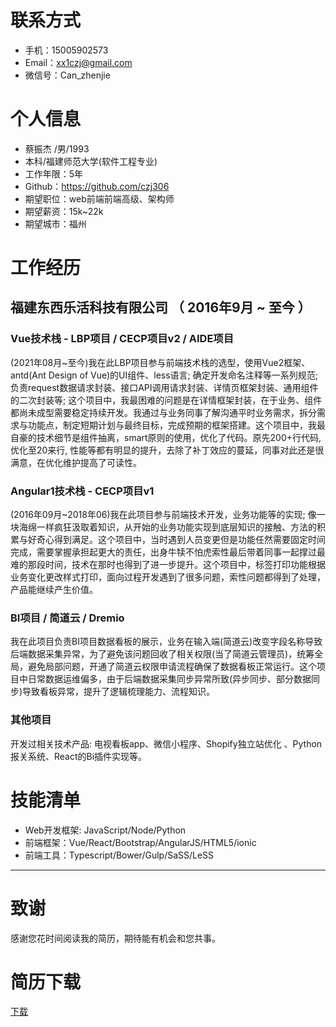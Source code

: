 # 联系方式
- 手机：15005902573
- Email：xx1czj@gmail.com 
- 微信号：Can_zhenjie

# 个人信息
 - 蔡振杰 /男/1993
 - 本科/福建师范大学(软件工程专业) 
 - 工作年限：5年
 - Github：https://github.com/czj306
 - 期望职位：web前端前端高级、架构师
 - 期望薪资：15k~22k
 - 期望城市：福州


# 工作经历
## 福建东西乐活科技有限公司 （ 2016年9月 ~ 至今 ）

### Vue技术栈 - LBP项目 / CECP项目v2 / AIDE项目
(2021年08月~至今)我在此LBP项目参与前端技术栈的选型，使用Vue2框架、antd(Ant Design of Vue)的UI组件、less语言; 确定开发命名注释等一系列规范; 负责request数据请求封装、接口API调用请求封装、详情页框架封装、通用组件的二次封装等; 这个项目中，我最困难的问题是在详情框架封装，在于业务、组件都尚未成型需要稳定持续开发。我通过与业务同事了解沟通平时业务需求，拆分需求与功能点，制定短期计划与最终目标，完成预期的框架搭建。这个项目中，我最自豪的技术细节是组件抽离，smart原则的使用，优化了代码。原先200+行代码, 优化至20来行, 性能等都有明显的提升，去除了补丁效应的蔓延，同事对此还是很满意，在优化维护提高了可读性。


### Angular1技术栈 - CECP项目v1
(2016年09月~2018年06)我在此项目参与前端技术开发，业务功能等的实现; 像一块海绵一样疯狂汲取着知识，从开始的业务功能实现到底层知识的接触、方法的积累与好奇心得到满足。这个项目中，当时遇到人员变更但是功能任然需要固定时间完成，需要掌握承担起更大的责任，出身牛犊不怕虎索性最后带着同事一起撑过最难的那段时间，技术在那时也得到了进一步提升。这个项目中，标签打印功能根据业务变化更改样式打印，面向过程开发遇到了很多问题，索性问题都得到了处理，产品能继续产生价值。


### BI项目 / 简道云 / Dremio
我在此项目负责BI项目数据看板的展示，业务在输入端(简道云)改变字段名称导致后端数据采集异常，为了避免该问题回收了相关权限(当了简道云管理员)，统筹全局，避免局部问题，开通了简道云权限申请流程确保了数据看板正常运行。这个项目中日常数据运维偏多，由于后端数据采集同步异常所致(异步同步、部分数据同步)导致看板异常，提升了逻辑梳理能力、流程知识。


### 其他项目
开发过相关技术产品: 电视看板app、微信小程序、Shopify独立站优化 、Python报关系统、React的Bi插件实现等。

    
# 技能清单
- Web开发框架: JavaScript/Node/Python
- 前端框架：Vue/React/Bootstrap/AngularJS/HTML5/ionic
- 前端工具：Typescript/Bower/Gulp/SaSS/LeSS


---      
# 致谢
感谢您花时间阅读我的简历，期待能有机会和您共事。
# 简历下载      
[下载](https://raw.githubusercontent.com/czj306/resume/%E4%B8%AA%E4%BA%BA%E7%AE%80%E5%8E%86-%E8%94%A1%E6%8C%AF%E6%9D%B0.pdf)      
